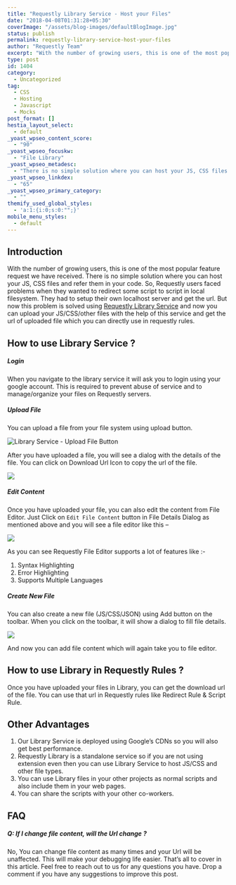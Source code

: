 ```yaml
---
title: "Requestly Library Service - Host your Files"
date: "2018-04-08T01:31:28+05:30"
coverImage: "/assets/blog-images/defaultBlogImage.jpg"
status: publish
permalink: requestly-library-service-host-your-files
author: "Requestly Team"
excerpt: "With the number of growing users, this is one of the most popular feature request we have received. There is no simple solution where you can host your JS, CSS files and refer them in your code. So, Requestly users faced problems when they wanted to redirect some script to script in local filesystem."
type: post
id: 1404
category:
  - Uncategorized
tag:
  - CSS
  - Hosting
  - Javascript
  - Mocks
post_format: []
hestia_layout_select:
  - default
_yoast_wpseo_content_score:
  - "90"
_yoast_wpseo_focuskw:
  - "File Library"
_yoast_wpseo_metadesc:
  - "There is no simple solution where you can host your JS, CSS files and refer them in your code. So, Requestly users faced problems when they wanted to redirect some script to script in local filesystem. With Library Service, Users can upload JS, CSS, JSON and other file types and share with others. Its like Free Hosting"
_yoast_wpseo_linkdex:
  - "65"
_yoast_wpseo_primary_category:
  - ""
themify_used_global_styles:
  - 'a:1:{i:0;s:0:"";}'
mobile_menu_styles:
  - default
---
```


## Introduction

With the number of growing users, this is one of the most popular feature request we have received. There is no simple solution where you can host your JS, CSS files and refer them in your code. So, Requestly users faced problems when they wanted to redirect some script to script in local filesystem. They had to setup their own localhost server and get the url. But now this problem is solved using [Requestly Library Service](https://app.requestly.in/library) and now you can upload your JS/CSS/other files with the help of this service and get the url of uploaded file which you can directly use in requestly rules.

## How to use Library Service ?

##### Login

When you navigate to the library service it will ask you to login using your google account. This is required to prevent abuse of service and to manage/organize your files on Requestly servers.

##### Upload File

You can upload a file from your file system using upload button.

![Library Service - Upload File Button](/assets/blog-images/Library-Create-and-Update-buttons.png)

After you have uploaded a file, you will see a dialog with the details of the file. You can click on Download Url Icon to copy the url of the file.

![](/assets/blog-images/Library-Uploaded-File-Details.png)

##### Edit Content

Once you have uploaded your file, you can also edit the content from File Editor. Just Click on `Edit File Content` button in File Details Dialog as mentioned above and you will see a file editor like this –

![](/assets/blog-images/Requestly-File-Editor.png)

As you can see Requestly File Editor supports a lot of features like :-

1. Syntax Highlighting
2. Error Highlighting
3. Supports Multiple Languages

##### Create New File

You can also create a new file (JS/CSS/JSON) using Add button on the toolbar. When you click on the toolbar, it will show a dialog to fill file details.

![](/assets/blog-images/Requestly-Library-Create-File-Dialog.png)

And now you can add file content which will again take you to file editor.

## How to use Library in Requestly Rules ?

Once you have uploaded your files in Library, you can get the download url of the file. You can use that url in Requestly rules like Redirect Rule &amp; Script Rule.

## Other Advantages

1. Our Library Service is deployed using Google’s CDNs so you will also get best performance.
2. Requestly Library is a standalone service so if you are not using extension even then you can use Library Service to host JS/CSS and other file types.
3. You can use Library files in your other projects as normal scripts and also include them in your web pages.
4. You can share the scripts with your other co-workers.

## FAQ

##### **Q: If I change file content, will the Url change ?**

No, You can change file content as many times and your Url will be unaffected. This will make your debugging life easier. That’s all to cover in this article. Feel free to reach out to us for any questions you have. Drop a comment if you have any suggestions to improve this post.
